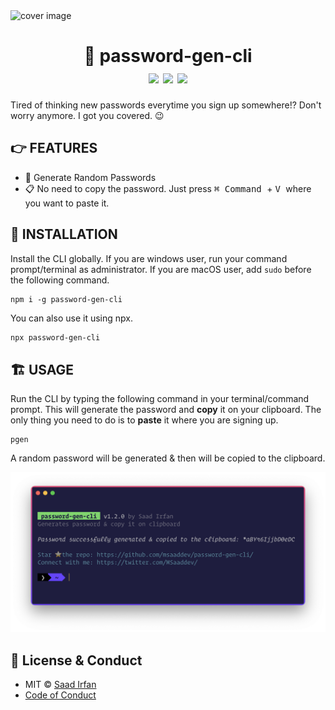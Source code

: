 <img src="./images/cover.png" alt="cover image">

<div align="center">
	<h1>🚀 password-gen-cli<br>
	<img src="https://img.shields.io/npm/v/password-gen-cli?color=%#80C73D&label=version">
	<img src="https://img.shields.io/npm/dt/password-gen-cli?color=%#80C73D">
	<img src="https://img.shields.io/npm/l/password-gen-cli?color=%#80C73D">
	</h1>
</div>

Tired of thinking new passwords everytime you sign up somewhere!? Don't worry anymore. I got you covered. 😉

## 👉 FEATURES

-   🔑 Generate Random Passwords
-   📋 No need to copy the password. Just press <kbd>⌘ Command </kbd> + <kbd> V </kbd> where you want to paste it.

## 🎩 INSTALLATION

Install the CLI globally. If you are windows user, run your command prompt/terminal as administrator. If you are macOS user, add `sudo` before the following command.

```
npm i -g password-gen-cli
```

You can also use it using npx.

```sh
npx password-gen-cli
```

## 🏗 USAGE

Run the CLI by typing the following command in your terminal/command prompt. This will generate the password and **copy** it on your clipboard. The only thing you need to do is to **paste** it where you are signing up.

```
pgen
```
A random password will be generated & then will be copied to the clipboard.


<img src="./images/cli.png" alt="working">

## 🔑 License & Conduct

- MIT © [Saad Irfan](https://github.com/msaaddev)
- [Code of Conduct](https://github.com/msaaddev/password-gen-cli/blob/master/CODE-OF-CONDUCT.md)
